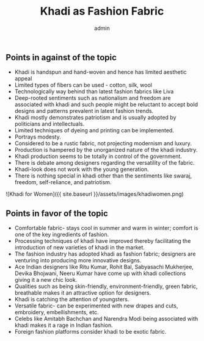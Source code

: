 ﻿---
layout: post
title:  "Khadi as Fashion Fabric"
author: admin
categories: [ GD Topic, Khadi ]
tags: [khadi]
image: assets/images/khadi.jpg
description: "GD Topic with points in favour and in against of Khadi fabric"
#featured: true
#hidden: true
# rating: 3.5
---

## Points in against of the topic

<!--Khadi; Image Courtesy: www.dealhome.in-->

* Khadi is handspun and hand-woven and hence has limited aesthetic appeal
* Limited types of fibers can be used - cotton, silk, wool
* Technologically way behind than latest fashion fabrics like Liva
* Deep-rooted sentiments such as nationalism and freedom are associated with khadi and such people might be reluctant to accept bold designs and patterns prevalent in latest fashion trends.
* Khadi mostly demonstrates patriotism and is usually adopted by politicians and intellectuals.
* Limited techniques of dyeing and printing can be implemented.
* Portrays modesty.
* Considered to be a rustic fabric, not projecting modernism and luxury.
* Production is hampered by the unorganized nature of the khadi industry.
* Khadi production seems to be totally in control of the government.
* There is debate among designers regarding the versatility of the fabric.
* Khadi-look does not work with the young generation.
* There is nothing special in khadi other than the sentiments like swaraj, freedom, self-reliance, and patriotism.



<!--Khadi Fashion; Image Courtesy: indiaempire.com-->

![Khadi for Women]({{ site.baseurl }}/assets/images/khadiwomen.png)





## Points in favor of the topic

* Comfortable fabric- stays cool in summer and warm in winter; comfort is one of the key ingredients of fashion.
* Processing techniques of khadi have improved thereby facilitating the introduction of new varieties of khadi in the market.
* The fashion industry has adopted khadi as fashion fabric; designers are venturing into producing more innovative designs.
* Ace Indian designers like Ritu Kumar, Rohit Bal, Sabyasachi Mukherjee, Devika Bhojwani, Neeru Kumar have come up with khadi collections giving it a new chic look.
* Qualities such as being skin-friendly, environment-friendly, green fabric, breathable makes it an attractive option for designers.
* Khadi is catching the attention of youngsters.
* Versatile fabric- can be experimented with new drapes and cuts, embroidery, embellishments, etc.
* Celebs like Amitabh Bachchan and Narendra Modi being associated with khadi makes it a rage in Indian fashion. 
* Foreign fashion platforms consider khadi to be exotic fabric.
